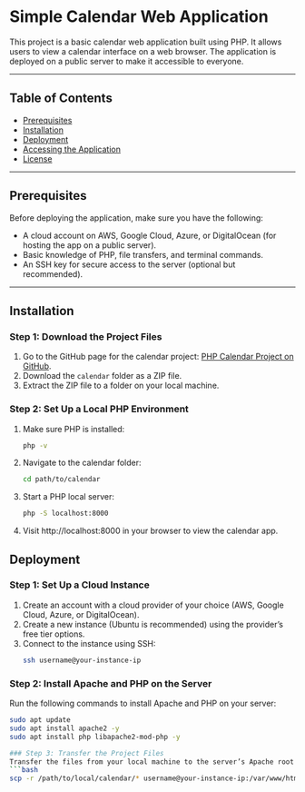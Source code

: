 # Simple Calendar Web Application

This project is a basic calendar web application built using PHP. It allows users to view a calendar interface on a web browser. The application is deployed on a public server to make it accessible to everyone.

---

## Table of Contents

- [Prerequisites](#prerequisites)
- [Installation](#installation)
- [Deployment](#deployment)
- [Accessing the Application](#accessing-the-application)
- [License](#license)

---

## Prerequisites

Before deploying the application, make sure you have the following:

- A cloud account on AWS, Google Cloud, Azure, or DigitalOcean (for hosting the app on a public server).
- Basic knowledge of PHP, file transfers, and terminal commands.
- An SSH key for secure access to the server (optional but recommended).

---

## Installation

### Step 1: Download the Project Files
1. Go to the GitHub page for the calendar project: [PHP Calendar Project on GitHub](https://github.com/wftutorials/php-mini-projects/tree/main/calendar).
2. Download the `calendar` folder as a ZIP file.
3. Extract the ZIP file to a folder on your local machine.

### Step 2: Set Up a Local PHP Environment
1. Make sure PHP is installed:
   ```bash
   php -v
2. Navigate to the calendar folder:
   ```bash
   cd path/to/calendar
3. Start a PHP local server:
   ```bash
   php -S localhost:8000
4. Visit http://localhost:8000 in your browser to view the calendar app.

## Deployment

### Step 1: Set Up a Cloud Instance
1. Create an account with a cloud provider of your choice (AWS, Google Cloud, Azure, or DigitalOcean).
2. Create a new instance (Ubuntu is recommended) using the provider’s free tier options.
3. Connect to the instance using SSH:
   ```bash
   ssh username@your-instance-ip

### Step 2: Install Apache and PHP on the Server
Run the following commands to install Apache and PHP on your server:
```bash
sudo apt update
sudo apt install apache2 -y
sudo apt install php libapache2-mod-php -y

### Step 3: Transfer the Project Files
Transfer the files from your local machine to the server’s Apache root directory using scp:
```bash
scp -r /path/to/local/calendar/* username@your-instance-ip:/var/www/html/








